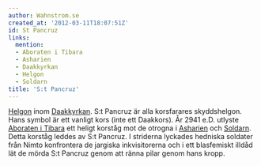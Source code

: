```yaml
---
author: Wahnstrom.se
created_at: '2012-03-11T18:07:51Z'
id: St Pancruz
links:
  mention:
  - Aboraten i Tibara
  - Asharien
  - Daakkyrkan
  - Helgon
  - Soldarn
title: 'S:t Pancruz'
---
```


[Helgon] inom [Daakkyrkan]. S:t Pancruz är alla korsfarares skyddshelgon. Hans symbol är ett vanligt
kors (inte ett Daakkors). År 2941 e.D. utlyste [Aboraten i Tibara] ett heligt korståg mot de otrogna
i [Asharien] och [Soldarn]. Detta korståg leddes av S:t Pancruz. I striderna lyckades hedniska
soldater från Nimto konfrontera de jargiska inkvisitorerna och i ett blasfemiskt illdåd lät de mörda
S:t Pancruz genom att ränna pilar genom hans kropp.

  [Helgon]: Helgon
  [Daakkyrkan]: Daakkyrkan
  [Aboraten i Tibara]: Aboraten_i_Tibara
  [Asharien]: Asharien
  [Soldarn]: Soldarn
